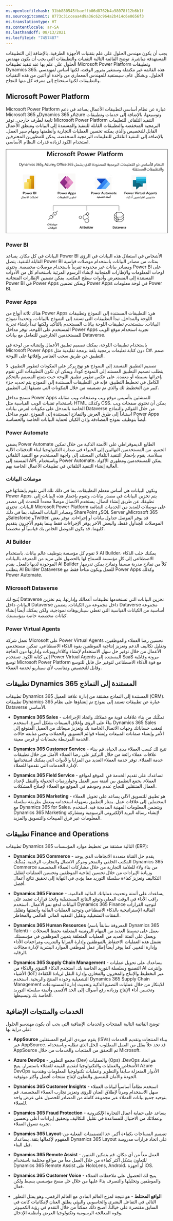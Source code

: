 ```yaml
---
ms.openlocfilehash: 31bb880545fbaeffb06d8762b4a98078f12b6b1f
ms.sourcegitcommit: 8773c31cceaa4d9a36c62c964a2b414c6e0656f3
ms.translationtype: HT
ms.contentlocale: ar-SA
ms.lasthandoff: 08/13/2021
ms.locfileid: "7457487"
---
```

يجب أن يكون مهندس الحلول على علم بتقنيات الأجهزة الطرفية، بالإضافة إلى التطبيقات المستهدفة مباشرة. توضح القائمة التالية التقنيات والتطبيقات التي يجب أن يكون مهندس الحلول على علم بها عند تنفيذ تطبيقات Microsoft Power Platform وتطبيقات Dynamics 365. هذه القائمة غير مكتملة وستتغير بمرور الوقت، لكنها أساس لمهندسي الحلول. وبشكل عام، سيستفيد للمهندس المعماري من واحدة أو اثنين من هذه التقنيات والتطبيقات لكنها ستحتاج إلى معرفة كل منها للنجاح.

## <a name="microsoft-power-platform"></a>Microsoft Power Platform

Microsoft Power Platform عبارة عن نظام أساسي لتطبيقات الأعمال يساعد في دعم Microsoft 365 وDynamics 365 وAzure وتوسيعها، بالإضافة إلى خدمات وتطبيقات تابعة لطرف خارجي. توفر Microsoft Power Platform التنفيذ التلقائي للتعليمات البرمجية المنخفضة والتطبيقات القابلة للتنفيذ والمستندة إلى البيانات ومنطق الأعمال القابل للتخصيص والذي يمكنه تحسين العمليات التجارية وأنظمتها ومهام سير العمل. بالإضافة إلى التنفيذ التلقائي للتعليمات البرمجية المنخفضة، يمكن للمطورين المحترفين استخدام الكود لزيادة قدرات النظام الأساسي.

![يظهر الرسم أن Power BI، وPower Apps، وPower Automate وPower Virtual Agents مدعومة من قبل موصلات البيانات وAI Builder وأيضاً Dataverse](../media/unit2-image1.png)

### <a name="power-bi"></a>Power BI

البيانات في كل مكان. يساعد Power BI الأشخاص في استغلال هذه البيانات في الرؤى القابلة للتنفيذ. يتصل Power BI بمئات من مصادر البيانات باستخدام موصلات قياسية ومصادر بيانات غير محدودة تقريباً باستخدام موصلات مخصصة.
يحتوي Power BI على لوحات المعلومات والإطارات المتجانبة لإنشاء الرسوم المرئية باستخدام كل من الأدوات المستندة إلى المستعرض وأدوات سطح المكتب. يمكن تضمين الإطارات المتجانبة Power BI في Power Apps ويمكن تضمين Power Apps في لوحة معلومات Power BI.

### <a name="power-apps"></a>Power Apps

هناك ثلاثة أنواع من Power Apps هي: التطبيقات المستندة إلى النموذج وتطبيقات اللوحة والمداخل. تبدأ التطبيقات التي تستند إلى النموذج بالبيانات، وتحديداً نموذج البيانات. ستستخدم تطبيقات اللوحة بيانات المستخدم بالتأكيد ولكنها تبدأ بإنشاء تجربة المستخدم على اللوحة. توفر مداخل Power Apps تجربة استخدام موقع الويب للمستخدمين الخارجيين للتعامل مع بيانات Dataverse.

باستخدام تطبيقات اللوحة، يمكنك تصميم تطبيق الأعمال وإنشائه من لوحة في Microsoft Power Apps دون كتابة تعليمات برمجية بلغة برمجة تقليدية مثل C#. صمم التطبيق عن طريق سحب العناصر وإفلاتها على اللوحة.

تصميم التطبيق المستند إلى النموذج هو نهج يركز على المكونات لتطوير التطبيق. لا يتطلب تصميم التطبيق المستند إلى النموذج كوداً، ويمكن أن تكون التطبيقات التي تقوم بإجرائها بسيطة أو معقدة. على عكس تطوير تطبيق اللوحة حيث يتمتع المصمم بالتحكم الكامل في تخطيط التطبيق، فإنه في التطبيقات المستندة إلى النموذج يتم تحديد جزء كبير من التخطيط لك والذي تم تصميمه من خلال المكونات التي تضيفها إلى التطبيق.

تسمح مداخل Power Apps للمنشئين بتأسيس موقع ويب وصفحات ويب مقابلة باستخدام تقنيات الويب القياسية مثل HTML وكذلك CSS. يمكن أن تحتوي صفحات ويب الخاصة بالمدخل على مكونات لعرض بيانات Dataverse من خلال القوائم والنماذج استناداً إلى طرق العرض والنماذج المستندة إلى النموذج. تقوم مداخل Power Apps أيضاً بتوظيف نموذج المصادقة وإذن الكيان لحماية البيانات الخاصة والحساسة.

### <a name="power-automate"></a>Power Automate

يضفي Power Automate الطابع الديموقراطي على الأتمتة الذكية من خلال تمكين الجميع، من المستخدمين النهائيين إلى الخبراء في صدارة التكنولوجيا لبناء التدفقات الآلية بسلاسة. يقوم بإحضار التنفيذ التلقائي المستند إلى واجهة المستخدم مع التنفيذ التلقائي المستند إلى API. وباستخدام Power Automate، يمكن للمستخدمين ومطوري الأكواد العالية إنشاء التنفيذ التلقائي في تطبيقات الأعمال الخاصة بهم.

### <a name="data-connectors"></a>موصلات البيانات

وتكون البيانات هي أساس معظم التطبيقات، بما في ذلك تلك التي تقوم بإنشائها في Power Apps. يتم تخزين البيانات في مصدر بيانات، وتقوم بإحضار هذه البيانات إلى تطبيقك عن طريق إنشاء اتصال. يستخدم الاتصال موصلاً محدداً للتحدث إلى مصدر البيانات. تحتوي Microsoft Power Platform على موصلات للعديد من الخدمات الشائعة ومصادر البيانات المحلية، بما في ذلك SharePoint وSQL Server وMicrosoft 365 وSalesforce وTwitter. قد يوفر الموصل جداول بيانات أو إجراءات. توفر بعض الموصلات الجداول فقط، والبعض الآخر يوفر الإجراءات فقط بينما يقوم الآخرون بتقديم كليهما. قد يكون الموصل الخاص بك قياسياً أو مخصصاً.

### <a name="ai-builder"></a>AI Builder

لا تقوم كل مؤسسة بتوظيف عالم بيانات. باستخدام AI Builder، يمكنك جلب الذكاء الاصطناعي إلى كل مؤسسة للسماح لها بالحصول على مزيد من المعرفة بالبيانات الموجودة لديها بالفعل. يقدم AI Builder كلاً من نماذج مدربة مسبقاً ونماذج يمكن تدريبها. يتطلب AI Builder Dataverse للعمل ويكون متاحاً فقط مع Power Apps وكذلك Power Automate.

### <a name="microsoft-dataverse"></a>Microsoft Dataverse

يُتيح لك Dataverse تخزين البيانات التي تستخدمها تطبيقات أعمالك وإدارتها. يتم تخزين البيانات داخل Dataverse داخل مجموعة من الكيانات. يتضمن Dataverse مجموعة أساسية من الكيانات القياسية التي تغطي سيناريوهات نموذجية، ولكن يمكنك أيضاً إنشاء كيانات مخصصة خاصة بمؤسستك.

### <a name="power-virtual-agents"></a>Power Virtual Agents

تعمل شركة Microsoft على Power Virtual Agents تحسين رضا العملاء والموظفين، وتقليل تكاليف الدعم وتعزيز إنتاجية الموظفين بقوة الذكاء الاصطناعي. تمكين مستخدمي الأعمال من خلال توفير حل سهل الاستخدام لإنشاء وكلاء/روبوتات وإدارتها دون الحاجة إلى كتابة الكود. تستخدم Power Virtual Agents المستندة إلى SaaS مرونة وقابلية توسع Microsoft Power Platform مع قوة الذكاء الاصطناعي لتوفير حل قابل للتوسع وقابل للتخصيص ومناسب لأي سيناريو لخدمة العملاء.

## <a name="dynamics-365-model-driven-apps"></a>تطبيقات Dynamics 365 المستندة إلى النماذج

تطبيقات Dynamics 365 المستندة إلى النماذج مشتقة من إدارة علاقة العميل (CRM). تطبيقات Dynamics 365 عبارة عن تطبيقات تستند إلى نموذج تم إنشاؤها على نظام Dataverse الأساسي.

- **Dynamics 365 Sales** - تمكّنك من بناء علاقات قوية مع عملائك واتخاذ الإجراءات بناءً على الرؤى وإغلاق المبيعات بشكل أسرع.
استخدم Dynamics 365 Sales لتعقب حساباتك وجهات الاتصال الخاصة بك وتعزيز مبيعاتك من العميل المتوقع إلى الأمر وإنشاء ضمانات المبيعات وإنشاء قوائم التسويق والحملات وحتى متابعة حالات الخدمة المرتبطة بحسابات أو فرص معينة.

- **Dynamics 365 Customer Service** - تتيح لك كسب العملاء مدى الحياة. قم ببناء علاقات عملاء رائعة من خلال التركيز على رضا العملاء الأمثل من خلال تطبيقات خدمة العملاء. توفر خدمة العملاء العديد من المزايا والأدوات التي يمكنك استخدامها لإدارة الخدمات التي تقدمها للعملاء.

- **Dynamics 365 Field Service** - تساعدك على تقديم الخدمة في الموقع لمواقع العملاء. يجمع التطبيق بين أتمتة سير العمل وخوارزميات الجدولة والتنقل لإعداد العمال المتنقلين للنجاح عندم وجودهم في الموقع مع العملاء لإصلاح المشكلات.

- **Dynamics 365 Marketing** - هو تطبيق للتسويق الآلي يساعد على تحويل العملاء المحتملين إلى علاقات عمل. يمتاز التطبيق بسهولة استخدامه ويعمل بطريقة سلسلة مع Dynamics 365 for Sales، ويتضمن المعلومات المهنية المدمجة فيه. استخدم Dynamics 365 Marketing لإنشاء رسالة البريد الإلكتروني الرسومية ومشاركة المعلومات عبر فرق المبيعات والتسويق والمزيد.

## <a name="finance-and-operations-apps"></a>تطبيقات Finance and Operations

تطبيقات Dynamics 365 التالية مشتقة من تخطيط موارد المؤسسات (ERP):

- **Dynamics 365 Commerce** - يقدم حل القناة متعددة الاتجاهات الذي يوحد المكتب الخلفي والمتجر ومركز الاتصال والتجارب الرقمية. يُمكّنك Dynamics 365 Commerce من بناء ولاء للعلامة التجارية من خلال مشاركات العملاء المخصصة وزيادة الإيرادات من خلال تحسين إنتاجية الموظفين وتحسين العمليات لتقليل التكاليف وتعزيز كفاءة سلسلة التوريد مما يؤدي في النهاية إلى تحقيق نتائج أعمال أفضل.

- **Dynamics 365 Finance** - يساعدك على أتمتة وتحديث عملياتك المالية العالمية. راقب الأداء في الوقت الفعلي وتوقع النتائج المستقبلية واتخذ قرارات تعتمد على البيانات لدفع نمو الأعمال. استخدم Dynamics 365 Finance لتوجيه القرارات المالية الإستراتيجية بالذكاء الاصطناعي وتوحيد العمليات المالية وأتمتتها وتقليل النفقات التشغيلية وتقليل التعقيد المالي العالمي والمخاطر.

- **Dynamics 365 Human Resources** (المعروفة سابقاً باسم Dynamics 365 Talent) - يعمل على تبسيط العديد من المهام الروتينية المتعلقة بحفظ السجلات ويعمل على أتمتة العديد من العمليات المتعلقة بتعيين الموظفين في مؤسستك. تشمل هذه العمليات الاحتفاظ بالموظفين وإدارة المزايا والتدريب ومراجعات الأداء وإدارة التغيير. كما يوفر أيضاً إطار عمل لموظفي الموارد البشرية لإدارة مجالات الرقابة.

- **Dynamics 365 Supply Chain Management** - يساعدك على تحويل عمليات التصنيع وسلسلة التوريد الخاصة بك. استخدم الذكاء التنبؤي والذكاء من AI وإنترنت الأشياء (IoT) عبر التخطيط والإنتاج والمخزون والمخازن وإدارة النقل لزيادة الكفاءة التشغيلية وجودة المنتج والربحية. استخدم Dynamics 365 Supply Chain Management للابتكار من خلال عمليات التصنيع الذكية وتحديث إدارة المستودعات وتحسين أداء الإنتاج وزيادة رفع أصولك إلى الحد الأقصى وأتمتة سلسلة التوريد الخاصة بك وتبسيطها.

## <a name="additional-products-and-services"></a>الخدمات والمنتجات الإضافية

توضح القائمة التالية المنتجات والخدمات الإضافية التي يجب أن يكون مهندسو الحلول على دراية بها:

- **AppSource** يقوم موردي البرامج المستقلين (ISVs) ببناء المنتجات وتقديم الخدمات عبر AppSource. قد تجد حلاً يقلل من العمل المطلوب للحل الذي تطلبه وباستخدام AppSource تم التحقق من المنتجات والخدمات من خلال Microsoft.

- **Azure DevOps** - مجمع التطوير (Dev) والعمليات (Ops) ،DevOps هو اتحاد الأشخاص والعمليات والتكنولوجيا لتقديم القيمة للعملاء باستمرار. يتيح Azure DevOps الأدوار المنعزلة سابقاً والتطوير وعمليات تكنولوجيا المعلومات وهندسة الجودة والأمان للتنسيق والتعاون لإنتاج منتجات أفضل وأكثر موثوقية.

- **Dynamics 365 Customer Insights** - استخدم نظاماً أساسياً لبيانات العملاء سهل الاستخدام ومرناً لإطلاق العنان للرؤى وتعزيز تجارب العملاء المخصصة. قم بتوحيد جميع بيانات العملاء عبر مجموعة كاملة من المصادر للحصول على عرض واحد للعملاء.

- **Dynamics 365 Fraud Protection** - يساعد على حماية أعمال التجارة الإلكترونية وعملائك من الاحتيال للمساعدة في تقليل التكاليف وتحقيق إيرادات أعلى وتحسين تجربة تسوق العملاء.

- **Dynamics 365 Layout**-تصميم المساحات بكفاءة أكبر. خذ التصميمات الفعلية من المفهوم لإكمالها بثقة. يساعدك Dynamics 365 Layout على اتخاذ قرارات مدروسة قبل البناء.

- **Dynamics 365 Remote Assist** - العمل معاً من أي مكان. قم بتمكين الفنيين للتعاون بشكل أكثر كفاءة من خلال العمل معاً من مواقع مختلفة باستخدام Dynamics 365 Remote Assist على HoloLens, Android، أو أجهزة iOS.

- **Dynamics 365 Customer Voice** - يتيح لك الحصول على ملاحظات العملاء والموظفين وتحليلها والتصرف بناءً عليها من خلال حل مسح مؤسسي بسيط ولكن فعال.

- **الواقع المختلط** - هو نتيجة لمزج العالم المادي مع العالم الرقمي. وهو يمثل التطور التالي في التفاعل البشري والحاسوبي والبيئي يطلق العنان لإمكانيات كانت في السابق مقتصرة على خيالنا. أصبح ذلك ممكناً من خلال التقدم في رؤية الكمبيوتر وقوة المعالجة الرسومية وتكنولوجيا العرض وأنظمة الإدخال.

